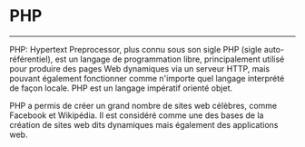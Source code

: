 # PHP

----------------------------------------------------------

PHP: Hypertext Preprocessor, plus connu sous son sigle PHP (sigle auto-référentiel), est un langage de programmation libre, principalement utilisé pour produire des pages Web dynamiques via un serveur HTTP, mais pouvant également fonctionner comme n'importe quel langage interprété de façon locale. PHP est un langage impératif orienté objet.

PHP a permis de créer un grand nombre de sites web célèbres, comme Facebook et Wikipédia. Il est considéré comme une des bases de la création de sites web dits dynamiques mais également des applications web. 

